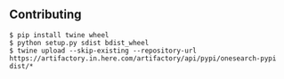 ## Contributing

    $ pip install twine wheel
    $ python setup.py sdist bdist_wheel
    $ twine upload --skip-existing --repository-url https://artifactory.in.here.com/artifactory/api/pypi/onesearch-pypi dist/*
